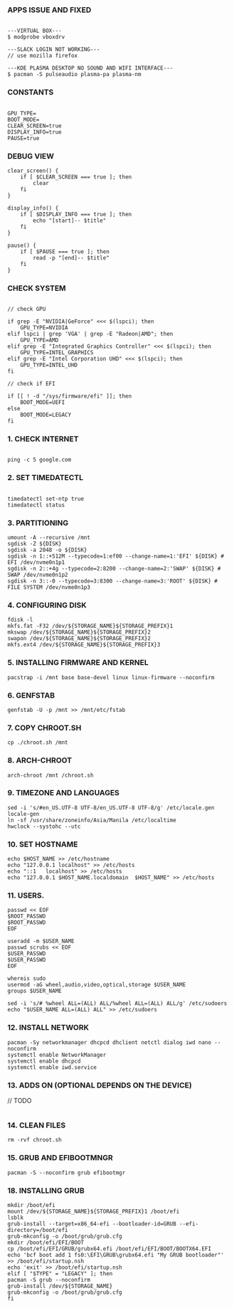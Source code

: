 ### APPS ISSUE AND FIXED

```

---VIRTUAL BOX---
$ modprobe vboxdrv

---SLACK LOGIN NOT WORKING---
// use mozilla firefox

---KDE PLASMA DESKTOP NO SOUND AND WIFI INTERFACE---
$ pacman -S pulseaudio plasma-pa plasma-nm

```


### CONSTANTS

```

GPU_TYPE=
BOOT_MODE=
CLEAR_SCREEN=true
DISPLAY_INFO=true
PAUSE=true

```

### DEBUG VIEW

```
clear_screen() {
    if [ $CLEAR_SCREEN === true ]; then
        clear
    fi
}

display_info() {
    if [ $DISPLAY_INFO === true ]; then
        echo "[start]-- $title"
    fi
}

pause() {
    if [ $PAUSE === true ]; then
        read -p "[end]-- $title"
    fi
}

```

### CHECK SYSTEM

```

// check GPU

if grep -E "NVIDIA|GeForce" <<< $(lspci); then
    GPU_TYPE=NVIDIA
elif lspci | grep 'VGA' | grep -E "Radeon|AMD"; then
    GPU_TYPE=AMD
elif grep -E "Integrated Graphics Controller" <<< $(lspci); then
    GPU_TYPE=INTEL_GRAPHICS
elif grep -E "Intel Corporation UHD" <<< $(lspci); then
    GPU_TYPE=INTEL_UHD
fi

// check if EFI

if [[ ! -d "/sys/firmware/efi" ]]; then
    BOOT_MODE=UEFI
else
    BOOT_MODE=LEGACY
fi

```

### 1. CHECK INTERNET

```

ping -c 5 google.com

```

### 2. SET TIMEDATECTL

```

timedatectl set-ntp true
timedatectl status

```

### 3. PARTITIONING

```
umount -A --recursive /mnt
sgdisk -Z ${DISK}
sgdisk -a 2048 -o ${DISK}
sgdisk -n 1::+512M --typecode=1:ef00 --change-name=1:'EFI' ${DISK} # EFI /dev/nvme0n1p1
sgdisk -n 2::+4g --typecode=2:8200 --change-name=2:'SWAP' ${DISK} # SWAP /dev/nvme0n1p2
sgdisk -n 3::-0 --typecode=3:8300 --change-name=3:'ROOT' ${DISK} # FILE SYSTEM /dev/nvme0n1p3
```

### 4. CONFIGURING DISK

```
fdisk -l
mkfs.fat -F32 /dev/${STORAGE_NAME}${STORAGE_PREFIX}1
mkswap /dev/${STORAGE_NAME}${STORAGE_PREFIX}2
swapon /dev/${STORAGE_NAME}${STORAGE_PREFIX}2
mkfs.ext4 /dev/${STORAGE_NAME}${STORAGE_PREFIX}3
```

### 5. INSTALLING FIRMWARE AND KERNEL

```
pacstrap -i /mnt base base-devel linux linux-firmware --noconfirm
```

### 6. GENFSTAB

```
genfstab -U -p /mnt >> /mnt/etc/fstab
```

### 7. COPY CHROOT.SH

```
cp ./chroot.sh /mnt
```

### 8. ARCH-CHROOT

```
arch-chroot /mnt /chroot.sh
```

### 9. TIMEZONE AND LANGUAGES

```
sed -i 's/#en_US.UTF-8 UTF-8/en_US.UTF-8 UTF-8/g' /etc/locale.gen
locale-gen
ln -sf /usr/share/zoneinfo/Asia/Manila /etc/localtime
hwclock --systohc --utc
```

### 10. SET HOSTNAME

```
echo $HOST_NAME >> /etc/hostname
echo "127.0.0.1	localhost" >> /etc/hosts
echo "::1	localhost" >> /etc/hosts
echo "127.0.0.1	$HOST_NAME.localdomain	$HOST_NAME" >> /etc/hosts
```

### 11. USERS.

```
passwd << EOF
$ROOT_PASSWD
$ROOT_PASSWD
EOF

useradd -m $USER_NAME
passwd scrubs << EOF
$USER_PASSWD
$USER_PASSWD
EOF

whereis sudo
usermod -aG wheel,audio,video,optical,storage $USER_NAME
groups $USER_NAME

sed -i 's/# %wheel ALL=(ALL) ALL/%wheel ALL=(ALL) ALL/g' /etc/sudoers
echo "$USER_NAME ALL=(ALL) ALL" >> /etc/sudoers
```

### 12. INSTALL NETWORK

```
pacman -Sy networkmanager dhcpcd dhclient netctl dialog iwd nano --noconfirm
systemctl enable NetworkManager
systemctl enable dhcpcd
systemctl enable iwd.service
```

### 13. ADDS ON (OPTIONAL DEPENDS ON THE DEVICE)

// TODO
```

```

### 14. CLEAN FILES

```
rm -rvf chroot.sh
```

### 15. GRUB AND EFIBOOTMNGR

```
pacman -S --noconfirm grub efibootmgr
```

### 18. INSTALLING GRUB

```
mkdir /boot/efi
mount /dev/${STORAGE_NAME}${STORAGE_PREFIX}1 /boot/efi
lsblk
grub-install --target=x86_64-efi --bootloader-id=GRUB --efi-directory=/boot/efi
grub-mkconfig -o /boot/grub/grub.cfg
mkdir /boot/efi/EFI/BOOT
cp /boot/efi/EFI/GRUB/grubx64.efi /boot/efi/EFI/BOOT/BOOTX64.EFI
echo 'bcf boot add 1 fs0:\EFI\GRUB\grubx64.efi "My GRUB bootloader"' >> /boot/efi/startup.nsh
echo 'exit' >> /boot/efi/startup.nsh
elif [ "$TYPE" = "LEGACY" ]; then
pacman -S grub --noconfirm
grub-install /dev/${STORAGE_NAME}
grub-mkconfig -o /boot/grub/grub.cfg
fi
```